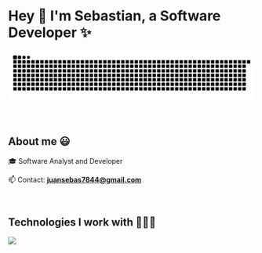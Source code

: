 <h1 align="left">Hey 👋  I'm Sebastian, a Software Developer ✨ </h1> 

<p align = "center">
	<img src = "https://github.com/7oSkaaa/7oSkaaa/blob/output/github-contribution-grid-snake.svg?" alt = "Snake Game"/>
</p>

<div align="left">
<br>
<h2>About me 😃</h2>
<!--Intro start-->

<p align="left">
🎓 Software Analyst and Developer

📫 Contact: **juansebas7844@gmail.com**
<!--Intro end-->
  </p>
<br>

<h2 >Technologies I work with 👨🏻‍💻</h2>
<!--tech stack icons-->
<p align="left">
  <a href="https://skillicons.dev">
    <img src="https://skillicons.dev/icons?i=html,css,js,java,php,py,mysql,git,github,discord,vscode&perline=12" />
  </a>
</p>
<br>
